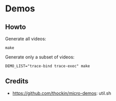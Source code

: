 # Demos

## Howto

Generate all videos:
```
make
```

Generate only a subset of videos:
```
DEMO_LIST="trace-bind trace-exec" make
```

## Credits

* https://github.com/thockin/micro-demos: util.sh
